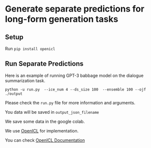 
# Generate separate predictions for long-form generation tasks

## Setup
Run `pip install openicl`

## Run Separate Predictions

Here is an example of running GPT-3 babbage model on the dialogue summarization task.  

`python -u run.py  --ice_num 4 --ds_size 100  --ensemble 100 --ojf ./output `

Please check the `run.py` file for more information and arguments. 

You data will be saved in `output_json_filename`

We save some data in the google colab. 

We use [OpenICL](https://github.com/Shark-NLP/OpenICL) for implementation. 

You can check [OpenICL Documentation](https://openicl.readthedocs.io/en/latest/index.html)

